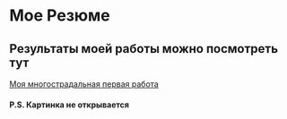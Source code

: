 # Мое Резюме
## Результаты моей работы можно посмотреть тут
[Моя многострадальная первая работа](https://shixan.github.io/resume/)
#### P.S. Картинка не открывается
